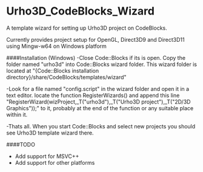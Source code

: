 # Urho3D_CodeBlocks_Wizard

A template wizard for setting up Urho3D project on CodeBlocks.

Currently provides project setup for OpenGL, Direct3D9 and Direct3D11 using Mingw-w64 on Windows platform


####Installation (Windows)
-Close Code::Blocks if its is open. Copy the folder named "urho3d" into Code::Blocks wizard folder. This wizard folder is located at
"{Code::Blocks installation directory}/share/CodeBlocks/templates/wizard"

-Look for a file named "config.script" in the wizard folder and open it in a text editor. locate the function RegisterWizards()
and append this line "RegisterWizard(wizProject,_T("urho3d"),_T("Urho3D project"),_T("2D/3D Graphics"));" to it, probably at the end of the function or
any suitable place within it.

-Thats all. When you start Code::Blocks and select new projects you should see Urho3D template wizard there.

####TODO
- Add support for MSVC++
- Add support for other platforms
